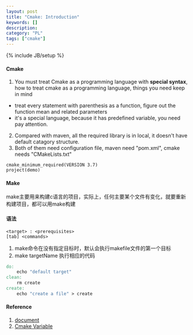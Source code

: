 ```yaml
--- 
layout: post 
title: "Cmake: Introduction" 
keywords: [] 
description: 
category: "PL"
tags: ["cmake"] 
--- 
```

{% include JB/setup %}
 

#### Cmake
1. You must treat Cmake as a programming language with **special syntax**, how
   to treat cmake as a programming language, things you need keep in mind
- treat every statement with parenthesis as a function, figure out the function
  mean and related parameters
- it's a special language, because it has predefined variable, you need pay
  attention.
2. Compared with maven, all the required library is in local, it doesn't have
   default catagory structure.
3. Both of them need configuration file, maven need "pom.xml", cmake needs
   "CMakeLists.txt"


```
cmake_minimum_required(VERSION 3.7)
project(demo)
```



#### Make 
make主要用来构建c语言的项目，实际上，任何主要某个文件有变化，就要重新构建项目，都可以用make构建

#### 语法
```shell
<target> : <prerequisites>
[tab] <commands>
```
1. make命令在没有指定目标时，默认会执行makefile文件的第一个目标
2. make targetName 执行相应的代码
```makefile
do:
	echo "default target"
clean:
	rm create
create:
	echo "create a file" > create
```

#### Reference
1. [document](https://cmake.org/cmake/help/latest/guide/tutorial/index.html)
2. [Cmake Variable](https://gitlab.kitware.com/cmake/community/-/wikis/doc/cmake/Useful-Variables)
